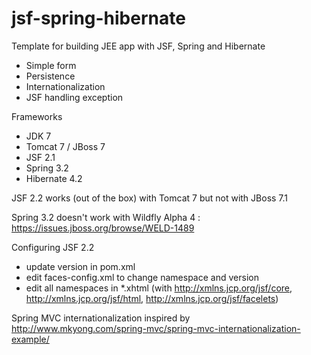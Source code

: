 jsf-spring-hibernate
====================

Template for building JEE app with JSF, Spring and Hibernate
- Simple form
- Persistence
- Internationalization
- JSF handling exception

Frameworks
- JDK 7
- Tomcat 7 / JBoss 7
- JSF 2.1
- Spring 3.2
- Hibernate 4.2

JSF 2.2 works (out of the box) with Tomcat 7 but not with JBoss 7.1

Spring 3.2 doesn't work with Wildfly Alpha 4 : https://issues.jboss.org/browse/WELD-1489

Configuring JSF 2.2 
- update version in pom.xml
- edit faces-config.xml to change namespace and version
- edit all namespaces in *.xhtml (with http://xmlns.jcp.org/jsf/core, http://xmlns.jcp.org/jsf/html, http://xmlns.jcp.org/jsf/facelets)

Spring MVC internationalization inspired by http://www.mkyong.com/spring-mvc/spring-mvc-internationalization-example/
